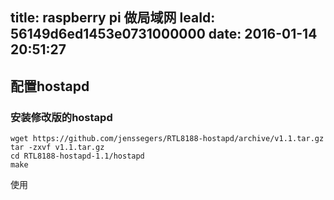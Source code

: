 title: raspberry pi 做局域网
leaId: 56149d6ed1453e0731000000
date: 2016-01-14 20:51:27
---

配置hostapd
------------------

### 安装修改版的hostapd
```
wget https://github.com/jenssegers/RTL8188-hostapd/archive/v1.1.tar.gz 
tar -zxvf v1.1.tar.gz
cd RTL8188-hostapd-1.1/hostapd
make
```
使用
